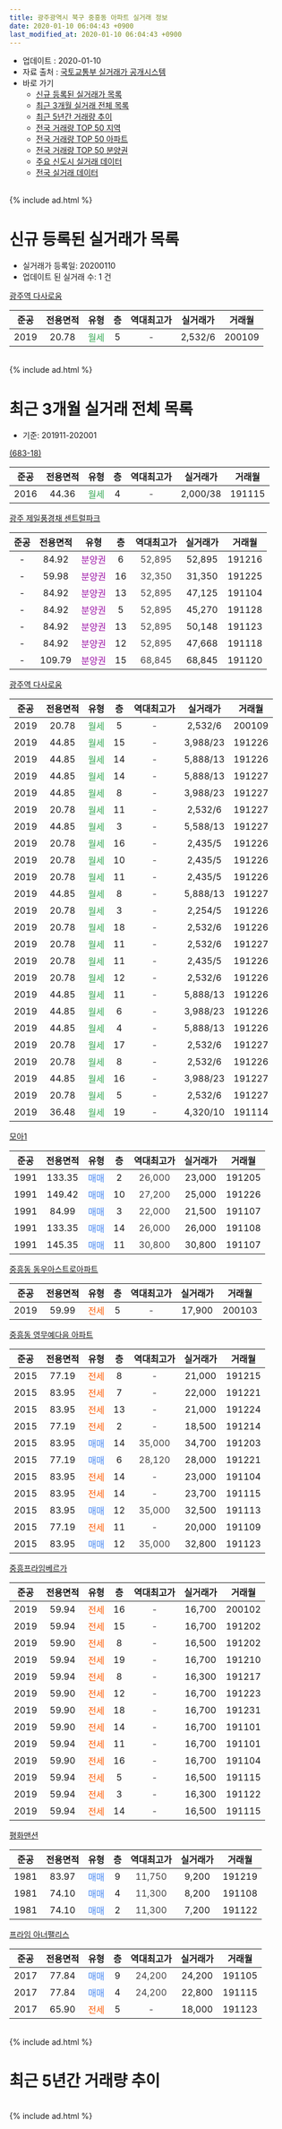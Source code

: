 ```yaml
---
title: 광주광역시 북구 중흥동 아파트 실거래 정보
date: 2020-01-10 06:04:43 +0900
last_modified_at: 2020-01-10 06:04:43 +0900
---
```


* 업데이트 : 2020-01-10
* 자료 출처 : [국토교통부 실거래가 공개시스템](http://rt.molit.go.kr)
* 바로 가기
    * [신규 등록된 실거래가 목록](#신규-등록된-실거래가-목록)
    * [최근 3개월 실거래 전체 목록](#최근-3개월-실거래-전체-목록)
    * [최근 5년간 거래량 추이](#최근-5년간-거래량-추이)
    * [전국 거래량 TOP 50 지역](https://inasie.github.io/apt-trade-info/최근-3개월-전국에서-가장-거래가-많이-발생한-지역)
    * [전국 거래량 TOP 50 아파트](https://inasie.github.io/apt-trade-info/최근-3개월-전국에서-가장-거래가-많이-발생한-아파트)
    * [전국 거래량 TOP 50 분양권](https://inasie.github.io/apt-trade-info/최근-3개월-전국에서-가장-거래가-많이-발생한-분양권)
    * [주요 신도시 실거래 데이터](https://inasie.github.io/apt-trade-info/주요-신도시)
    * [전국 실거래 데이터](https://inasie.github.io/apt-trade-info/전국)
<br>
{% include ad.html %}
<br>

# 신규 등록된 실거래가 목록
* 실거래가 등록일: 20200110
* 업데이트 된 실거래 수: 1 건


[광주역 다사로움](https://search.naver.com/search.naver?query=%EA%B4%91%EC%A3%BC%EA%B4%91%EC%97%AD%EC%8B%9C+%EB%B6%81%EA%B5%AC+%EC%A4%91%ED%9D%A5%EB%8F%99+%EA%B4%91%EC%A3%BC%EC%97%AD+%EB%8B%A4%EC%82%AC%EB%A1%9C%EC%9B%80)

|준공|전용면적|유형|층|역대최고가|실거래가|거래월|
|:---:|:---:|:---:|:---:|:---:|:---:|:---:|
|2019|20.78|<span style="color:#34a853">월세</span>|5|<span style="color:#444444">-</span>|2,532/6|200109|


<br>
{% include ad.html %}
<br>

# 최근 3개월 실거래 전체 목록
* 기준: 201911-202001


[(683-18)](https://search.naver.com/search.naver?query=%EA%B4%91%EC%A3%BC%EA%B4%91%EC%97%AD%EC%8B%9C+%EB%B6%81%EA%B5%AC+%EC%A4%91%ED%9D%A5%EB%8F%99+%28683-18%29)

|준공|전용면적|유형|층|역대최고가|실거래가|거래월|
|:---:|:---:|:---:|:---:|:---:|:---:|:---:|
|2016|44.36|<span style="color:#34a853">월세</span>|4|<span style="color:#444444">-</span>|2,000/38|191115|

[광주 제일풍경채 센트럴파크](https://search.naver.com/search.naver?query=%EA%B4%91%EC%A3%BC%EA%B4%91%EC%97%AD%EC%8B%9C+%EB%B6%81%EA%B5%AC+%EC%A4%91%ED%9D%A5%EB%8F%99+%EA%B4%91%EC%A3%BC+%EC%A0%9C%EC%9D%BC%ED%92%8D%EA%B2%BD%EC%B1%84+%EC%84%BC%ED%8A%B8%EB%9F%B4%ED%8C%8C%ED%81%AC)

|준공|전용면적|유형|층|역대최고가|실거래가|거래월|
|:---:|:---:|:---:|:---:|:---:|:---:|:---:|
|-|84.92|<span style="color:#9C11A5">분양권</span>|6|<span style="color:#444444">52,895</span>|52,895|191216|
|-|59.98|<span style="color:#9C11A5">분양권</span>|16|<span style="color:#444444">32,350</span>|31,350|191225|
|-|84.92|<span style="color:#9C11A5">분양권</span>|13|<span style="color:#444444">52,895</span>|47,125|191104|
|-|84.92|<span style="color:#9C11A5">분양권</span>|5|<span style="color:#444444">52,895</span>|45,270|191128|
|-|84.92|<span style="color:#9C11A5">분양권</span>|13|<span style="color:#444444">52,895</span>|50,148|191123|
|-|84.92|<span style="color:#9C11A5">분양권</span>|12|<span style="color:#444444">52,895</span>|47,668|191118|
|-|109.79|<span style="color:#9C11A5">분양권</span>|15|<span style="color:#444444">68,845</span>|68,845|191120|

[광주역 다사로움](https://search.naver.com/search.naver?query=%EA%B4%91%EC%A3%BC%EA%B4%91%EC%97%AD%EC%8B%9C+%EB%B6%81%EA%B5%AC+%EC%A4%91%ED%9D%A5%EB%8F%99+%EA%B4%91%EC%A3%BC%EC%97%AD+%EB%8B%A4%EC%82%AC%EB%A1%9C%EC%9B%80)

|준공|전용면적|유형|층|역대최고가|실거래가|거래월|
|:---:|:---:|:---:|:---:|:---:|:---:|:---:|
|2019|20.78|<span style="color:#34a853">월세</span>|5|<span style="color:#444444">-</span>|2,532/6|200109|
|2019|44.85|<span style="color:#34a853">월세</span>|15|<span style="color:#444444">-</span>|3,988/23|191226|
|2019|44.85|<span style="color:#34a853">월세</span>|14|<span style="color:#444444">-</span>|5,888/13|191226|
|2019|44.85|<span style="color:#34a853">월세</span>|14|<span style="color:#444444">-</span>|5,888/13|191227|
|2019|44.85|<span style="color:#34a853">월세</span>|8|<span style="color:#444444">-</span>|3,988/23|191227|
|2019|20.78|<span style="color:#34a853">월세</span>|11|<span style="color:#444444">-</span>|2,532/6|191227|
|2019|44.85|<span style="color:#34a853">월세</span>|3|<span style="color:#444444">-</span>|5,588/13|191227|
|2019|20.78|<span style="color:#34a853">월세</span>|16|<span style="color:#444444">-</span>|2,435/5|191226|
|2019|20.78|<span style="color:#34a853">월세</span>|10|<span style="color:#444444">-</span>|2,435/5|191226|
|2019|20.78|<span style="color:#34a853">월세</span>|11|<span style="color:#444444">-</span>|2,435/5|191226|
|2019|44.85|<span style="color:#34a853">월세</span>|8|<span style="color:#444444">-</span>|5,888/13|191227|
|2019|20.78|<span style="color:#34a853">월세</span>|3|<span style="color:#444444">-</span>|2,254/5|191226|
|2019|20.78|<span style="color:#34a853">월세</span>|18|<span style="color:#444444">-</span>|2,532/6|191226|
|2019|20.78|<span style="color:#34a853">월세</span>|11|<span style="color:#444444">-</span>|2,532/6|191227|
|2019|20.78|<span style="color:#34a853">월세</span>|11|<span style="color:#444444">-</span>|2,435/5|191226|
|2019|20.78|<span style="color:#34a853">월세</span>|12|<span style="color:#444444">-</span>|2,532/6|191226|
|2019|44.85|<span style="color:#34a853">월세</span>|11|<span style="color:#444444">-</span>|5,888/13|191226|
|2019|44.85|<span style="color:#34a853">월세</span>|6|<span style="color:#444444">-</span>|3,988/23|191226|
|2019|44.85|<span style="color:#34a853">월세</span>|4|<span style="color:#444444">-</span>|5,888/13|191226|
|2019|20.78|<span style="color:#34a853">월세</span>|17|<span style="color:#444444">-</span>|2,532/6|191227|
|2019|20.78|<span style="color:#34a853">월세</span>|8|<span style="color:#444444">-</span>|2,532/6|191226|
|2019|44.85|<span style="color:#34a853">월세</span>|16|<span style="color:#444444">-</span>|3,988/23|191227|
|2019|20.78|<span style="color:#34a853">월세</span>|5|<span style="color:#444444">-</span>|2,532/6|191227|
|2019|36.48|<span style="color:#34a853">월세</span>|19|<span style="color:#444444">-</span>|4,320/10|191114|

[모아1](https://search.naver.com/search.naver?query=%EA%B4%91%EC%A3%BC%EA%B4%91%EC%97%AD%EC%8B%9C+%EB%B6%81%EA%B5%AC+%EC%A4%91%ED%9D%A5%EB%8F%99+%EB%AA%A8%EC%95%841)

|준공|전용면적|유형|층|역대최고가|실거래가|거래월|
|:---:|:---:|:---:|:---:|:---:|:---:|:---:|
|1991|133.35|<span style="color:#4285f3">매매</span>|2|<span style="color:#444444">26,000</span>|23,000|191205|
|1991|149.42|<span style="color:#4285f3">매매</span>|10|<span style="color:#444444">27,200</span>|25,000|191226|
|1991|84.99|<span style="color:#4285f3">매매</span>|3|<span style="color:#444444">22,000</span>|21,500|191107|
|1991|133.35|<span style="color:#4285f3">매매</span>|14|<span style="color:#444444">26,000</span>|26,000|191108|
|1991|145.35|<span style="color:#4285f3">매매</span>|11|<span style="color:#444444">30,800</span>|30,800|191107|

[중흥동 동우아스트로아파트](https://search.naver.com/search.naver?query=%EA%B4%91%EC%A3%BC%EA%B4%91%EC%97%AD%EC%8B%9C+%EB%B6%81%EA%B5%AC+%EC%A4%91%ED%9D%A5%EB%8F%99+%EC%A4%91%ED%9D%A5%EB%8F%99+%EB%8F%99%EC%9A%B0%EC%95%84%EC%8A%A4%ED%8A%B8%EB%A1%9C%EC%95%84%ED%8C%8C%ED%8A%B8)

|준공|전용면적|유형|층|역대최고가|실거래가|거래월|
|:---:|:---:|:---:|:---:|:---:|:---:|:---:|
|2019|59.99|<span style="color:#ff5a00">전세</span>|5|<span style="color:#444444">-</span>|17,900|200103|

[중흥동 영무예다음 아파트](https://search.naver.com/search.naver?query=%EA%B4%91%EC%A3%BC%EA%B4%91%EC%97%AD%EC%8B%9C+%EB%B6%81%EA%B5%AC+%EC%A4%91%ED%9D%A5%EB%8F%99+%EC%A4%91%ED%9D%A5%EB%8F%99+%EC%98%81%EB%AC%B4%EC%98%88%EB%8B%A4%EC%9D%8C+%EC%95%84%ED%8C%8C%ED%8A%B8)

|준공|전용면적|유형|층|역대최고가|실거래가|거래월|
|:---:|:---:|:---:|:---:|:---:|:---:|:---:|
|2015|77.19|<span style="color:#ff5a00">전세</span>|8|<span style="color:#444444">-</span>|21,000|191215|
|2015|83.95|<span style="color:#ff5a00">전세</span>|7|<span style="color:#444444">-</span>|22,000|191221|
|2015|83.95|<span style="color:#ff5a00">전세</span>|13|<span style="color:#444444">-</span>|21,000|191224|
|2015|77.19|<span style="color:#ff5a00">전세</span>|2|<span style="color:#444444">-</span>|18,500|191214|
|2015|83.95|<span style="color:#4285f3">매매</span>|14|<span style="color:#444444">35,000</span>|34,700|191203|
|2015|77.19|<span style="color:#4285f3">매매</span>|6|<span style="color:#444444">28,120</span>|28,000|191221|
|2015|83.95|<span style="color:#ff5a00">전세</span>|14|<span style="color:#444444">-</span>|23,000|191104|
|2015|83.95|<span style="color:#ff5a00">전세</span>|14|<span style="color:#444444">-</span>|23,700|191115|
|2015|83.95|<span style="color:#4285f3">매매</span>|12|<span style="color:#444444">35,000</span>|32,500|191113|
|2015|77.19|<span style="color:#ff5a00">전세</span>|11|<span style="color:#444444">-</span>|20,000|191109|
|2015|83.95|<span style="color:#4285f3">매매</span>|12|<span style="color:#444444">35,000</span>|32,800|191123|


<script async src="//pagead2.googlesyndication.com/pagead/js/adsbygoogle.js"></script>
<!-- 기본 -->
<ins class="adsbygoogle"
     style="display:block"
     data-ad-client="ca-pub-2446590836940007"
     data-ad-slot="1659523306"
     data-ad-format="auto"
     data-full-width-responsive="true"></ins>
<script>
(adsbygoogle = window.adsbygoogle || []).push({});
</script>


[중흥프라임베르가](https://search.naver.com/search.naver?query=%EA%B4%91%EC%A3%BC%EA%B4%91%EC%97%AD%EC%8B%9C+%EB%B6%81%EA%B5%AC+%EC%A4%91%ED%9D%A5%EB%8F%99+%EC%A4%91%ED%9D%A5%ED%94%84%EB%9D%BC%EC%9E%84%EB%B2%A0%EB%A5%B4%EA%B0%80)

|준공|전용면적|유형|층|역대최고가|실거래가|거래월|
|:---:|:---:|:---:|:---:|:---:|:---:|:---:|
|2019|59.94|<span style="color:#ff5a00">전세</span>|16|<span style="color:#444444">-</span>|16,700|200102|
|2019|59.94|<span style="color:#ff5a00">전세</span>|15|<span style="color:#444444">-</span>|16,700|191202|
|2019|59.90|<span style="color:#ff5a00">전세</span>|8|<span style="color:#444444">-</span>|16,500|191202|
|2019|59.94|<span style="color:#ff5a00">전세</span>|19|<span style="color:#444444">-</span>|16,700|191210|
|2019|59.94|<span style="color:#ff5a00">전세</span>|8|<span style="color:#444444">-</span>|16,300|191217|
|2019|59.90|<span style="color:#ff5a00">전세</span>|12|<span style="color:#444444">-</span>|16,700|191223|
|2019|59.90|<span style="color:#ff5a00">전세</span>|18|<span style="color:#444444">-</span>|16,700|191231|
|2019|59.90|<span style="color:#ff5a00">전세</span>|14|<span style="color:#444444">-</span>|16,700|191101|
|2019|59.94|<span style="color:#ff5a00">전세</span>|11|<span style="color:#444444">-</span>|16,700|191101|
|2019|59.90|<span style="color:#ff5a00">전세</span>|16|<span style="color:#444444">-</span>|16,700|191104|
|2019|59.94|<span style="color:#ff5a00">전세</span>|5|<span style="color:#444444">-</span>|16,500|191115|
|2019|59.94|<span style="color:#ff5a00">전세</span>|3|<span style="color:#444444">-</span>|16,300|191122|
|2019|59.94|<span style="color:#ff5a00">전세</span>|14|<span style="color:#444444">-</span>|16,500|191115|

[평화맨션](https://search.naver.com/search.naver?query=%EA%B4%91%EC%A3%BC%EA%B4%91%EC%97%AD%EC%8B%9C+%EB%B6%81%EA%B5%AC+%EC%A4%91%ED%9D%A5%EB%8F%99+%ED%8F%89%ED%99%94%EB%A7%A8%EC%85%98)

|준공|전용면적|유형|층|역대최고가|실거래가|거래월|
|:---:|:---:|:---:|:---:|:---:|:---:|:---:|
|1981|83.97|<span style="color:#4285f3">매매</span>|9|<span style="color:#444444">11,750</span>|9,200|191219|
|1981|74.10|<span style="color:#4285f3">매매</span>|4|<span style="color:#444444">11,300</span>|8,200|191108|
|1981|74.10|<span style="color:#4285f3">매매</span>|2|<span style="color:#444444">11,300</span>|7,200|191122|

[프라임 아너팰리스](https://search.naver.com/search.naver?query=%EA%B4%91%EC%A3%BC%EA%B4%91%EC%97%AD%EC%8B%9C+%EB%B6%81%EA%B5%AC+%EC%A4%91%ED%9D%A5%EB%8F%99+%ED%94%84%EB%9D%BC%EC%9E%84+%EC%95%84%EB%84%88%ED%8C%B0%EB%A6%AC%EC%8A%A4)

|준공|전용면적|유형|층|역대최고가|실거래가|거래월|
|:---:|:---:|:---:|:---:|:---:|:---:|:---:|
|2017|77.84|<span style="color:#4285f3">매매</span>|9|<span style="color:#444444">24,200</span>|24,200|191105|
|2017|77.84|<span style="color:#4285f3">매매</span>|4|<span style="color:#444444">24,200</span>|22,800|191115|
|2017|65.90|<span style="color:#ff5a00">전세</span>|5|<span style="color:#444444">-</span>|18,000|191123|


<br>
{% include ad.html %}
<br>

# 최근 5년간 거래량 추이


<div style="width:100%;">
    <canvas id="deal_progress" height="200"></canvas>
</div>

<script>
new Chart(document.getElementById("deal_progress"), {
    type: 'line',
    data: {
        labels: ['201501','201502','201503','201504','201505','201506','201507','201508','201509','201510','201511','201512','201601','201602','201603','201604','201605','201606','201607','201608','201609','201610','201611','201612','201701','201702','201703','201704','201705','201706','201707','201708','201709','201710','201711','201712','201801','201802','201803','201804','201805','201806','201807','201808','201809','201810','201811','201812','201901','201902','201903','201904','201905','201906','201907','201908','201909','201910','201911','201912','202001'],
        datasets: [{
            label: '매매',
            pointRadius: 1,
            data: [4, 6, 8, 3, 5, 7, 7, 4, 5, 2, 6, 1, 1, 1, 3, 6, 2, 7, 4, 5, 2, 14, 3, 4, 0, 4, 1, 6, 3, 5, 4, 7, 7, 9, 8, 8, 18, 15, 18, 13, 19, 12, 7, 8, 11, 23, 16, 3, 13, 8, 8, 6, 8, 7, 8, 10, 10, 8, 14, 7, 0],
            borderColor: "rgba(255, 201, 14, 1)",
            backgroundColor: "rgba(255, 201, 14, 0.5)",
            fill: false,
            lineTension: 0
        },{
            label: '전월세',
            pointRadius: 1,
            data: [1, 4, 5, 9, 1, 1, 3, 0, 1, 8, 20, 14, 10, 2, 1, 1, 1, 2, 2, 2, 2, 1, 0, 4, 2, 2, 4, 2, 3, 3, 0, 3, 9, 1, 9, 22, 16, 16, 9, 1, 1, 6, 5, 3, 6, 5, 1, 3, 5, 3, 3, 2, 2, 177, 38, 7, 14, 11, 12, 32, 3],
            borderColor: "rgba(0, 141, 185, 1)",
            backgroundColor: "rgba(0, 141, 185, 0.5)",
            fill: false,
            lineTension: 0
        }
        ]
    },
    options: {
        responsive: true,
        title: {
            display: false
        },
        tooltips: {
            mode: 'index',
            intersect: false
        },
        hover: {
            mode: 'nearest',
            intersect: true
        },
        scales: {
            xAxes: [{
                display: true,
                scaleLabel: {
                    display: true,
                    labelString: '년/월'
                }
            }],
            yAxes: [{
                display: true,
                ticks: {
                    suggestedMin: 0,
                },
                scaleLabel: {
                    display: true,
                    labelString: '실거래 수'
                }
            }]
        }
    }
});

</script>


<br>
{% include ad.html %}
<br>

